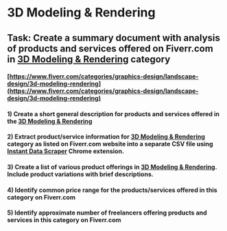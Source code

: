 # 3D Modeling & Rendering
## Task: Create a summary document with analysis of products and services offered on Fiverr.com in [3D Modeling & Rendering](https://www.fiverr.com/categories/graphics-design/landscape-design/3d-modeling-rendering) category
#### [https://www.fiverr.com/categories/graphics-design/landscape-design/3d-modeling-rendering](https://www.fiverr.com/categories/graphics-design/landscape-design/3d-modeling-rendering)
#### 1) Create a short general description for products and services offered in the [3D Modeling & Rendering](https://www.fiverr.com/categories/graphics-design/landscape-design/3d-modeling-rendering)
#### 2) Extract product/service information for [3D Modeling & Rendering](https://www.fiverr.com/categories/graphics-design/landscape-design/3d-modeling-rendering) category as listed on Fiverr.com website into a separate CSV file using [Instant Data Scraper](https://chrome.google.com/webstore/detail/instant-data-scraper/ofaokhiedipichpaobibbnahnkdoiiah) Chrome extension.
#### 3) Create a list of various product offerings in [3D Modeling & Rendering](https://www.fiverr.com/categories/graphics-design/landscape-design/3d-modeling-rendering). Include product variations with brief descriptions.
#### 4) Identify common price range for the products/services offered in this category on Fiverr.com
#### 5) Identify approximate number of freelancers offering products and services in this category on Fiverr.com
